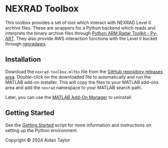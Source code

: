 # NEXRAD Toolbox

This toolbox provides a set of tool which interact with NEXRAD Level II archive files. These are wrappers for a Python backend which reads and interprets the binary archive files through [Python ARM Radar Toolkit - Py-ART](https://arm-doe.github.io/pyart/). They also provide AWS interaction functions with the Level II bucket through [nexradaws](https://nexradaws.readthedocs.io/en/latest/index.html). 

## Installation

Download the `nexrad-toolbox.mltbx` file from the [GitHub repository releases area](https://github.com/aidan-taylor/nexrad-toolbox/releases). Double-click on the downloaded file to automatically and run the MATLAB add-on installer. This will copy the files to your MATLAB add-ons area and add the `nexrad` namespace to your MATLAB search path.

Later, you can use the [MATLAB Add-On Manager](https://www.mathworks.com/help/matlab/matlab_env/get-add-ons.html) to uninstall.

## Getting Started

See the [Getting Started](./toolbox/gettingStarted.mlx) script for more information and instructions on setting up the Python environment.

Copyright &copy; 2024 Aidan Taylor